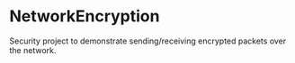 # NetworkEncryption
Security project to demonstrate sending/receiving encrypted packets over the network. 

